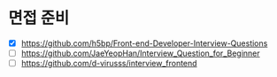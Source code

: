 # 면접 준비

* [x] <https://github.com/h5bp/Front-end-Developer-Interview-Questions>
* [ ] <https://github.com/JaeYeopHan/Interview_Question_for_Beginner>
* [ ] <https://github.com/d-virusss/interview_frontend>
